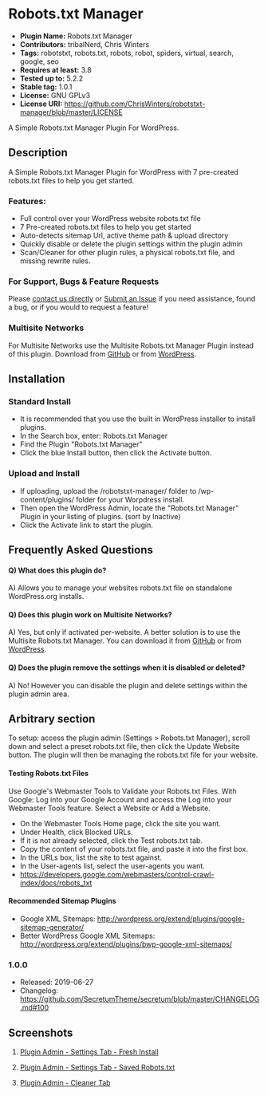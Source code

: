 # Robots.txt Manager
* **Plugin Name:** Robots.txt Manager
* **Contributors:** tribalNerd, Chris Winters
* **Tags:** robotstxt, robots.txt, robots, robot, spiders, virtual, search, google, seo
* **Requires at least:** 3.8
* **Tested up to:** 5.2.2
* **Stable tag:** 1.0.1
* **License:** GNU GPLv3
* **License URI:** https://github.com/ChrisWinters/robotstxt-manager/blob/master/LICENSE

A Simple Robots.txt Manager Plugin For WordPress.


## Description

A Simple Robots.txt Manager Plugin for WordPress with 7 pre-created robots.txt files to help you get started.


### Features:

* Full control over your WordPress website robots.txt file
* 7 Pre-created robots.txt files to help you get started
* Auto-detects sitemap Url, active theme path & upload directory
* Quickly disable or delete the plugin settings within the plugin admin
* Scan/Cleaner for other plugin rules, a physical robots.txt file, and missing rewrite rules.


### For Support, Bugs & Feature Requests

Please [contact us directly](http://technerdia.com/help/) or [Submit an Issue](https://github.com/ChrisWinters/robotstxt-manager/issues) if you need assistance, found a bug, or if you would to request a feature!


### Multisite Networks

For Multisite Networks use the Multisite Robots.txt Manager Plugin instead of this plugin. Download from [GitHub](https://github.com/ChrisWinters/multisite-robotstxt-manager) or from [WordPress](https://github.com/ChrisWinters/multisite-robotstxt-manager).


## Installation

### Standard Install

* It is recommended that you use the built in WordPress installer to install plugins.
* In the Search box, enter: Robots.txt Manager
* Find the Plugin "Robots.txt Manager"
* Click the blue Install button, then click the Activate button.


### Upload and Install

* If uploading, upload the /robotstxt-manager/ folder to /wp-content/plugins/ folder for your Worpdress install.
* Then open the WordPress Admin, locate the "Robots.txt Manager" Plugin in your listing of plugins. (sort by Inactive)
* Click the Activate link to start the plugin.


## Frequently Asked Questions

#### Q) What does this plugin do?

A) Allows you to manage your websites robots.txt file on standalone WordPress.org installs.

#### Q) Does this plugin work on Multisite Networks?

A) Yes, but only if activated per-website. A better solution is to use the Multisite Robots.txt Manager. You can download it from [GitHub](https://github.com/ChrisWinters/multisite-robotstxt-manager) or from [WordPress](https://github.com/ChrisWinters/multisite-robotstxt-manager).

#### Q) Does the plugin remove the settings when it is disabled or deleted?

A) No! However you can disable the plugin and delete settings within the plugin admin area.


## Arbitrary section

To setup: access the plugin admin (Settings > Robots.txt Manager), scroll down and select a preset robots.txt file, then click the Update Website button. The plugin will then be managing the robots.txt file for your website.


#### Testing Robots.txt Files

Use Google's Webmaster Tools to Validate your Robots.txt Files. With Google: Log into your Google Account and access the Log into your Webmaster Tools feature. Select a Website or Add a Website.

* On the Webmaster Tools Home page, click the site you want.
* Under Health, click Blocked URLs.
* If it is not already selected, click the Test robots.txt tab.
* Copy the content of your robots.txt file, and paste it into the first box.
* In the URLs box, list the site to test against.
* In the User-agents list, select the user-agents you want.
* https://developers.google.com/webmasters/control-crawl-index/docs/robots_txt


#### Recommended Sitemap Plugins

* Google XML Sitemaps: http://wordpress.org/extend/plugins/google-sitemap-generator/
* Better WordPress Google XML Sitemaps: http://wordpress.org/extend/plugins/bwp-google-xml-sitemaps/


### 1.0.0
* Released: 2019-06-27
* Changelog: https://github.com/SecretumTheme/secretum/blob/master/CHANGELOG.md#100


## Screenshots

1. [Plugin Admin - Settings Tab - Fresh Install](https://raw.githubusercontent.com/ChrisWinters/robotstxt-manager/master/svn/screenshot-1.png)

2. [Plugin Admin - Settings Tab - Saved Robots.txt](https://raw.githubusercontent.com/ChrisWinters/robotstxt-manager/master/svn/screenshot-2.png)

3. [Plugin Admin - Cleaner Tab](https://raw.githubusercontent.com/ChrisWinters/robotstxt-manager/master/svn/screenshot-3.png)
